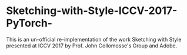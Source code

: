 # Sketching-with-Style-ICCV-2017-PyTorch-
This is an un-official re-implementation of the work Sketching with Style presented at ICCV 2017 by Prof. John Collomosse's Group and Adobe.
